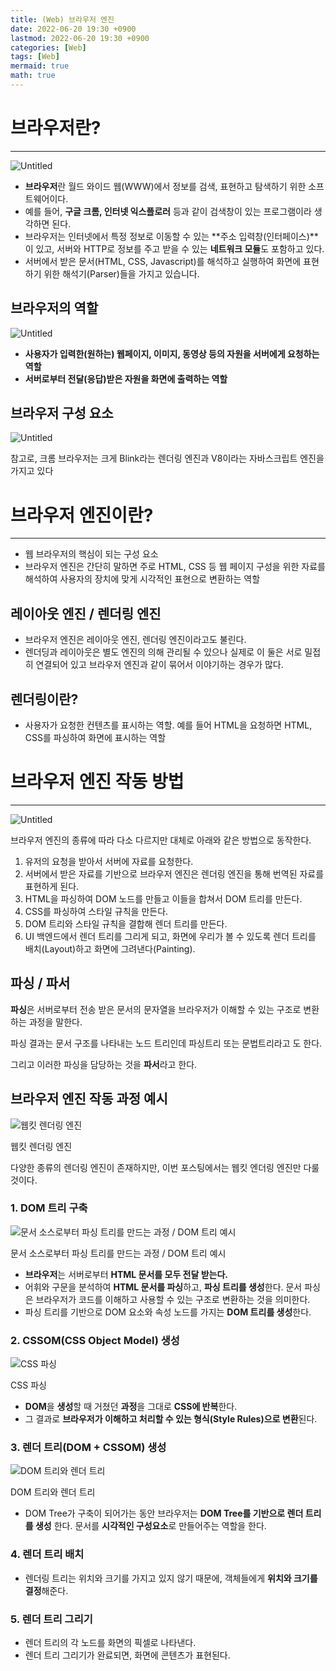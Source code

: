 ```yaml
---
title: (Web) 브라우저 엔진
date: 2022-06-20 19:30 +0900
lastmod: 2022-06-20 19:30 +0900
categories: [Web]
tags: [Web]
mermaid: true
math: true
---
```

# 브라우저란?
---

![Untitled](/assets/img/2022-06-20-web220620/Untitled.png)

- **브라우저**란 월드 와이드 웹(WWW)에서 정보를 검색, 표현하고 탐색하기 위한 소프트웨어이다.
- 예를 들어, **구글 크롬, 인터넷 익스플로러** 등과 같이 검색창이 있는 프로그램이라 생각하면 된다.
- 브라우저는 인터넷에서 특정 정보로 이동할 수 있는 **주소 입력창(인터페이스)**이 있고, 서버와 HTTP로 정보를 주고 받을 수 있는 **네트워크 모듈**도 포함하고 있다.
- 서버에서 받은 문서(HTML, CSS, Javascript)를 해석하고 실행하여 화면에 표현하기 위한 해석기(Parser)들을 가지고 있습니다.

## 브라우저의 역할

![Untitled](/assets/img/2022-06-20-web220620/Untitled%201.png)

- **사용자가 입력한(원하는) 웹페이지, 이미지, 동영상 등의 자원을 서버에게 요청하는 역할**
- **서버로부터 전달(응답)받은 자원을 화면에 출력하는 역할**

## 브라우저 구성 요소

![Untitled](/assets/img/2022-06-20-web220620/Untitled%202.png)

참고로, 크롬 브라우저는 크게 Blink라는 렌더링 엔진과 V8이라는 자바스크립트 엔진을 가지고 있다

# 브라우저 엔진이란?
---

- 웹 브라우저의 핵심이 되는 구성 요소
- 브라우저 엔진은 간단히 말하면 주로 HTML, CSS 등 웹 페이지 구성을 위한 자료를 해석하여 사용자의 장치에 맞게 시각적인 표현으로 변환하는 역할

## **레이아웃 엔진 / 렌더링 엔진**

- 브라우저 엔진은 레이아웃 엔진, 렌더링 엔진이라고도 불린다.
- 렌더딩과 레이아웃은 별도 엔진의 의해 관리될 수 있으나 실제로 이 둘은 서로 밀접히 연결되어 있고 브라우저 엔진과 같이 묶어서 이야기하는 경우가 많다.

## **렌더링이란?**

- 사용자가 요청한 컨텐츠를 표시하는 역할. 예를 들어 HTML을 요청하면 HTML, CSS를 파싱하여 화면에 표시하는 역할

# **브라우저 엔진 작동 방법**
---

![Untitled](/assets/img/2022-06-20-web220620/Untitled%203.png)

브라우저 엔진의 종류에 따라 다소 다르지만 대체로 아래와 같은 방법으로 동작한다.

1. 유저의 요청을 받아서 서버에 자료를 요청한다.
2. 서버에서 받은 자료를 기반으로 브라우저 엔진은 렌더링 엔진을 통해 번역된 자료를 표현하게 된다.
3. HTML을 파싱하여 DOM 노드를 만들고 이들을 합쳐서 DOM 트리를 만든다.
4. CSS를 파싱하여 스타일 규칙을 만든다.
5. DOM 트리와 스타일 규칙을 결합해 렌더 트리를 만든다.
6. UI 백엔드에서 렌더 트리를 그리게 되고, 화면에 우리가 볼 수 있도록 렌더 트리를 배치(Layout)하고 화면에 그려낸다(Painting).

## **파싱 / 파서**

**파싱**은 서버로부터 전송 받은 문서의 문자열을 브라우저가 이해할 수 있는 구조로 변환하는 과정을 말한다.

파싱 결과는 문서 구조를 나타내는 노드 트리인데 파싱트리 또는 문법트리라고 도 한다.

그리고 이러한 파싱을 담당하는 것을 **파서**라고 한다.

## **브라우저 엔진 작동 과정 예시**

![웹킷 렌더링 엔진](/assets/img/2022-06-20-web220620/Untitled%204.png)

웹킷 렌더링 엔진

다양한 종류의 렌더링 엔진이 존재하지만, 이번 포스팅에서는 웹킷 엔더링 엔진만 다룰 것이다.

### 1. **DOM 트리 구축**

![문서 소스로부터 파싱 트리를 만드는 과정 / DOM 트리 예시](/assets/img/2022-06-20-web220620/Untitled%205.png)

문서 소스로부터 파싱 트리를 만드는 과정 / DOM 트리 예시

- **브라우저**는 서버로부터 **HTML 문서를 모두 전달 받는다.**
- 어휘와 구문을 분석하여 **HTML 문서를 파싱**하고, **파싱 트리를 생성**한다. 문서 파싱은 브라우저가 코드를 이해하고 사용할 수 있는 구조로 변환하는 것을 의미한다.
- 파싱 트리를 기반으로 DOM 요소와 속성 노드를 가지는 **DOM 트리를 생성**한다.

### 2. **CSSOM(CSS Object Model) 생성**

![CSS 파싱](/assets/img/2022-06-20-web220620/Untitled%206.png)

CSS 파싱

- **DOM**을 **생성**할 때 거쳤던 **과정**을 그대로 **CSS에 반복**한다.
- 그 결과로 **브라우저가 이해하고 처리할 수 있는 형식(Style Rules)으로 변환**된다.

### 3. **렌더 트리(DOM + CSSOM) 생성**

![DOM 트리와 렌더 트리](/assets/img/2022-06-20-web220620/Untitled%207.png)

DOM 트리와 렌더 트리

- DOM Tree가 구축이 되어가는 동안 브라우저는 **DOM Tree를 기반으로 렌더 트리를 생성**
한다. 문서를 **시각적인 구성요소**로 만들어주는 역할을 한다.

### 4. **렌더 트리 배치**
- 렌더링 트리는 위치와 크기를 가지고 있지 않기 때문에, 객체들에게 **위치와 크기를 결정**해준다.

### 5. **렌더 트리 그리기**
- 렌더 트리의 각 노드를 화면의 픽셀로 나타낸다.
- 렌더 트리 그리기가 완료되면, 화면에 콘텐츠가 표현된다.